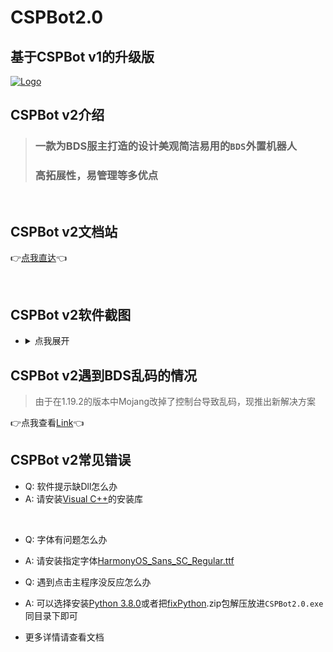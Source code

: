 # CSPBot2.0

## 基于CSPBot v1的升级版
[![Logo](https://img1.imgtp.com/2022/07/02/wrNETzqc.png)](https://img1.imgtp.com/2022/07/02/wrNETzqc.png)

## CSPBot v2介绍
> ### 一款为BDS服主打造的设计美观简洁易用的`BDS`外置机器人
> ### 高拓展性，易管理等多优点

<br>

## CSPBot v2文档站
👉[点我直达](https://cspbot.top/)👈

<br>

## CSPBot v2软件截图
- <details>
    <summary>点我展开</summary>
    <span>主界面</span>
    <img src="https://img1.imgtp.com/2022/07/02/SrrYedYy.png">
    <span>玩家管理</span>
    <img src="https://img1.imgtp.com/2022/07/02/PXq41QmB.png">
    <span>正则管理</span>
    <img src="https://img1.imgtp.com/2022/07/02/ojHwsX9e.png">
    <span>插件管理</span>
    <img src="https://img1.imgtp.com/2022/07/02/a6XOfthp.png">
    <span>日志输出</span>
    <img src="https://img1.imgtp.com/2022/07/02/uxems0Zw.png">
  </details>
  
## CSPBot v2遇到BDS乱码的情况
> 由于在1.19.2的版本中Mojang改掉了控制台导致乱码，现推出新解决方案

👉点我查看[Link](https://github.com/CSPBot-Devloper/CSPBot-Server-Helper)👈

## CSPBot v2常见错误
- Q: 软件提示缺Dll怎么办
- A: 请安装[Visual C++](https://docs.microsoft.com/en-us/cpp/windows/latest-supported-vc-redist?view=msvc-170)的安装库
<br>

- Q: 字体有问题怎么办
- A: 请安装指定字体[HarmonyOS_Sans_SC_Regular.ttf](https://huohuas001.lanzouv.com/iFSlj078w1pe)

- Q: 遇到点击主程序没反应怎么办
- A: 可以选择安装[Python 3.8.0](https://www.python.org/ftp/python/3.8.0/python-3.8.0-amd64.exe)或者把[fixPython](https://huohuas001.lanzouv.com/imqT407a521g).zip包解压放进`CSPBot2.0.exe`同目录下即可

- 更多详情请查看文档
